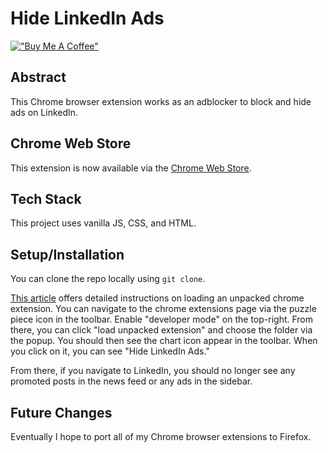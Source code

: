 # Hide LinkedIn Ads

[!["Buy Me A Coffee"](https://www.buymeacoffee.com/assets/img/custom_images/orange_img.png)](https://www.buymeacoffee.com/decemberthedeveloper)


## Abstract
This Chrome browser extension works as an adblocker to block and hide ads on LinkedIn. 

## Chrome Web Store
This extension is now available via the [Chrome Web Store](https://chrome.google.com/webstore/detail/hide-linkedin-ads/alfpbpbopicnfllpimeniedbhdinhnla). 

## Tech Stack
This project uses vanilla JS, CSS, and HTML.

## Setup/Installation
You can clone the repo locally using `git clone`.

[This article](https://developer.chrome.com/docs/extensions/mv3/getstarted/development-basics/#load-unpacked) offers detailed instructions on loading an unpacked chrome extension. You can navigate to the chrome extensions page via the puzzle piece icon in the toolbar. Enable "developer mode" on the top-right. From there, you can click "load unpacked extension" and choose the folder via the popup. You should then see the chart icon appear in the toolbar. When you click on it, you can see "Hide LinkedIn Ads."

From there, if you navigate to LinkedIn, you should no longer see any promoted posts in the news feed or any ads in the sidebar. 

## Future Changes
Eventually I hope to port all of my Chrome browser extensions to Firefox. 
